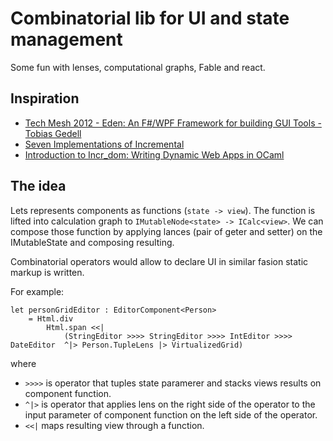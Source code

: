 # Combinatorial lib for UI and state management

Some fun with lenses, computational graphs, Fable and react.
## Inspiration 
- [Tech Mesh 2012 - Eden: An F#/WPF Framework for building GUI Tools - Tobias Gedell](https://www.youtube.com/watch?v=BsOtAXV_URI)
- [Seven Implementations of Incremental](https://www.youtube.com/watch?v=G6a5G5i4gQU)
- [Introduction to Incr_dom: Writing Dynamic Web Apps in OCaml](https://www.youtube.com/watch?v=h_e5pPKI0K4)

## The idea
Lets represents components as functions (`state -> view`). The function is lifted into calculation graph to `IMutableNode<state> -> ICalc<view>`. We can compose those function by applying lances (pair of geter and setter) on the IMutableState and composing resulting.  

Combinatorial operators would allow to declare UI in similar fasion static markup is written. 

For example:
```
let personGridEditor : EditorComponent<Person>
    = Html.div 
        Html.span <<|
            (StringEditor >>>> StringEditor >>>> IntEditor >>>> DateEditor  ^|> Person.TupleLens |> VirtualizedGrid)
```

 where  
 - `>>>>` is operator that tuples state paramerer and stacks views results on component function. 
 - `^|>` is operator that applies lens on the right side of the operator to the input parameter of component function on the left side of the operator.
 - `<<|` maps resulting view through a function.